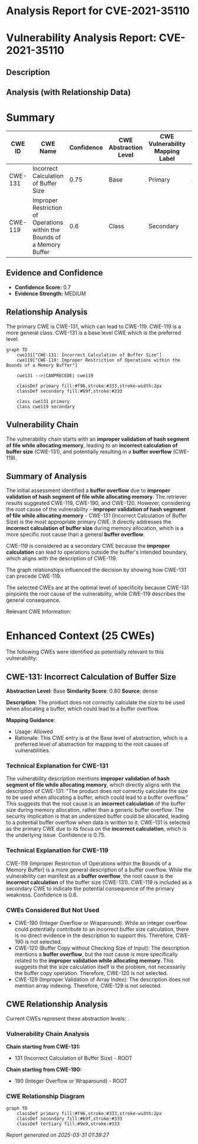 # Analysis Report for CVE-2021-35110

# Vulnerability Analysis Report: CVE-2021-35110

## Description



## Analysis (with Relationship Data)

# Summary
| CWE ID | CWE Name | Confidence | CWE Abstraction Level | CWE Vulnerability Mapping Label | CWE-Vulnerability Mapping Notes |
|---|---|---|---|---|---|
| CWE-131 | Incorrect Calculation of Buffer Size | 0.75 | Base | Primary | Allowed |
| CWE-119 | Improper Restriction of Operations within the Bounds of a Memory Buffer | 0.6 | Class | Secondary | Discouraged |

## Evidence and Confidence

*   **Confidence Score:** 0.7
*   **Evidence Strength:** MEDIUM

## Relationship Analysis
The primary CWE is CWE-131, which can lead to CWE-119. CWE-119 is a more general class. CWE-131 is a base level CWE which is the preferred level.

```mermaid
graph TD
    cwe131["CWE-131: Incorrect Calculation of Buffer Size"]
    cwe119["CWE-119: Improper Restriction of Operations within the Bounds of a Memory Buffer"]
    
    cwe131 -->|CANPRECEDE| cwe119
    
    classDef primary fill:#f96,stroke:#333,stroke-width:2px
    classDef secondary fill:#69f,stroke:#333
    
    class cwe131 primary
    class cwe119 secondary
```

## Vulnerability Chain
The vulnerability chain starts with an **improper validation of hash segment of file while allocating memory**, leading to an **incorrect calculation of buffer size** (CWE-131), and potentially resulting in a **buffer overflow** (CWE-119).

## Summary of Analysis
The initial assessment identified a **buffer overflow** due to **improper validation of hash segment of file while allocating memory**. The retriever results suggested CWE-119, CWE-190, and CWE-120. However, considering the root cause of the vulnerability - **improper validation of hash segment of file while allocating memory** - CWE-131 (Incorrect Calculation of Buffer Size) is the most appropriate primary CWE. It directly addresses the **incorrect calculation of buffer size** during memory allocation, which is a more specific root cause than a general **buffer overflow**.

CWE-119 is considered as a secondary CWE because the **improper calculation** can lead to operations outside the buffer's intended boundary, which aligns with the description of CWE-119.

The graph relationships influenced the decision by showing how CWE-131 can precede CWE-119.

The selected CWEs are at the optimal level of specificity because CWE-131 pinpoints the root cause of the vulnerability, while CWE-119 describes the general consequence.

Relevant CWE Information:

# Enhanced Context (25 CWEs)
The following CWEs were identified as potentially relevant to this vulnerability:

## CWE-131: Incorrect Calculation of Buffer Size
**Abstraction Level**: Base
**Similarity Score**: 0.80
**Source**: dense

**Description**:
The product does not correctly calculate the size to be used when allocating a buffer, which could lead to a buffer overflow.

**Mapping Guidance**:
- Usage: Allowed
- Rationale: This CWE entry is at the Base level of abstraction, which is a preferred level of abstraction for mapping to the root causes of vulnerabilities.

### Technical Explanation for CWE-131
The vulnerability description mentions **improper validation of hash segment of file while allocating memory**, which directly aligns with the description of CWE-131: "The product does not correctly calculate the size to be used when allocating a buffer, which could lead to a buffer overflow." This suggests that the root cause is an **incorrect calculation** of the buffer size during memory allocation, rather than a generic buffer overflow. The security implication is that an undersized buffer could be allocated, leading to a potential buffer overflow when data is written to it. CWE-131 is selected as the primary CWE due to its focus on the **incorrect calculation**, which is the underlying issue. Confidence is 0.75.

### Technical Explanation for CWE-119
CWE-119 (Improper Restriction of Operations within the Bounds of a Memory Buffer) is a more general description of a buffer overflow. While the vulnerability can manifest as a **buffer overflow**, the root cause is the **incorrect calculation** of the buffer size (CWE-131). CWE-119 is included as a secondary CWE to indicate the potential consequence of the primary weakness. Confidence is 0.6.

### CWEs Considered But Not Used
- CWE-190 (Integer Overflow or Wraparound): While an integer overflow could potentially contribute to an incorrect buffer size calculation, there is no direct evidence in the description to support this. Therefore, CWE-190 is not selected.
- CWE-120 (Buffer Copy without Checking Size of Input): The description mentions a **buffer overflow**, but the root cause is more specifically related to the **improper validation while allocating memory**. This suggests that the size calculation itself is the problem, not necessarily the buffer copy operation. Therefore, CWE-120 is not selected.
- CWE-129 (Improper Validation of Array Index): The description does not mention array indexing. Therefore, CWE-129 is not selected.


## CWE Relationship Analysis

Current CWEs represent these abstraction levels: .


### Vulnerability Chain Analysis

**Chain starting from CWE-131:**
- 131 (Incorrect Calculation of Buffer Size) - ROOT


**Chain starting from CWE-190:**
- 190 (Integer Overflow or Wraparound) - ROOT



### CWE Relationship Diagram

```mermaid
graph TD
    classDef primary fill:#f96,stroke:#333,stroke-width:2px
    classDef secondary fill:#69f,stroke:#333
    classDef tertiary fill:#9e9,stroke:#333
```



*Report generated on 2025-03-31 01:39:27*
